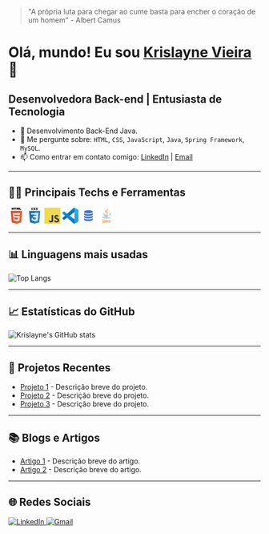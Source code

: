 > "A própria luta para chegar ao cume basta para encher o coração de um homem" - Albert Camus

# Olá, mundo! Eu sou [Krislayne Vieira](https://github.com/KrislayneVieira) 👋

## Desenvolvedora Back-end | Entusiasta de Tecnologia

- 🌱 Desenvolvimento Back-End Java.
- 💬 Me pergunte sobre: `HTML`, `CSS`, `JavaScript`, `Java`, `Spring Framework`, `MySQL`.
- 📫 Como entrar em contato comigo: [LinkedIn](https://www.linkedin.com/in/krislayne-vieira) | [Email](mailto:krislayne.silva@gmail.com)

---

## 👨‍💻 Principais Techs e Ferramentas

<p align="left">
  <img src="https://raw.githubusercontent.com/github/explore/80688e429a7d4ef2fca1e82350fe8e3517d3494d/topics/html/html.png" alt="HTML5" height="32" width="32" />
  <img src="https://raw.githubusercontent.com/github/explore/80688e429a7d4ef2fca1e82350fe8e3517d3494d/topics/css/css.png" alt="CSS3" height="32" width="32" />
  <img src="https://raw.githubusercontent.com/github/explore/80688e429a7d4ef2fca1e82350fe8e3517d3494d/topics/javascript/javascript.png" alt="JavaScript" height="32" width="32" />
  <img src="https://raw.githubusercontent.com/github/explore/80688e429a7d4ef2fca1e82350fe8e3517d3494d/topics/visual-studio-code/visual-studio-code.png" alt="VS Code" height="32" width="32" />
  <img src="https://raw.githubusercontent.com/github/explore/80688e429a7d4ef2fca1e82350fe8e3517d3494d/topics/sql/sql.png" alt="SQL" height="32" width="32" />
  <img src="https://raw.githubusercontent.com/github/explore/06ccff56aa771546d7d07fca5d03d9c3b7a764b3/topics/java/java.png" alt="Java" height="32" width="32" />
</p>

---

## 📊 Linguagens mais usadas

![Top Langs](https://github-readme-stats.vercel.app/api/top-langs/?username=KrislayneVieira&layout=compact&bg_color=0d1117&border_color=30363d&title_color=58a6ff&text_color=c9d1d9)

---

## 📈 Estatísticas do GitHub

![Krislayne's GitHub stats](https://github-readme-stats.vercel.app/api?username=KrislayneVieira&show_icons=true&theme=radical)

---

## 🚀 Projetos Recentes

- [Projeto 1](https://github.com/KrislayneVieira/Projeto1) - Descrição breve do projeto.
- [Projeto 2](https://github.com/KrislayneVieira/Projeto2) - Descrição breve do projeto.
- [Projeto 3](https://github.com/KrislayneVieira/Projeto3) - Descrição breve do projeto.

---

## 📚 Blogs e Artigos

- [Artigo 1](https://medium.com/@KrislayneVieira/artigo1) - Descrição breve do artigo.
- [Artigo 2](https://medium.com/@KrislayneVieira/artigo2) - Descrição breve do artigo.

---

## 🌐 Redes Sociais

<p align="left">
  <a href="https://www.linkedin.com/in/krislayne-vieira">
    <img src="https://www.vectorlogo.zone/logos/linkedin/linkedin-icon.svg" alt="LinkedIn" height="32" width="32">
  </a>
  <a href="mailto:krislayne.silva@gmail.com">
    <img src="https://www.vectorlogo.zone/logos/gmail/gmail-icon.svg" alt="Gmail" height="32" width="32">
  </a>
</p>
